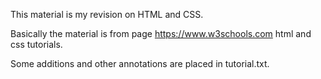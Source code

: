 This material is my revision on HTML and CSS. 

Basically the material is from page https://www.w3schools.com html and css tutorials.

Some additions and other annotations are placed in tutorial.txt.